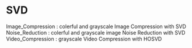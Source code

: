 # SVD
Image_Compression : colerful and grayscale Image Compression with SVD  
Noise_Reduction : colerful and grayscale image Noise Reduction with SVD  
Video_Compression : grayscale Video Compression with HOSVD 
